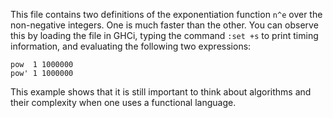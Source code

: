 This file contains two definitions of the exponentiation function `n^e` over the non-negative integers.
One is much faster than the other.
You can observe this by loading the file in GHCi, typing the command `:set +s` to print timing information, and evaluating the following two expressions:

```
pow  1 1000000
pow' 1 1000000
```

This example shows that it is still important to think about algorithms and their complexity when one uses a functional language.
